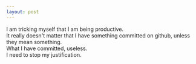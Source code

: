 ```yaml
---
layout: post
---
```



I am tricking myself that I am being productive.  
It really doesn't matter that I have something committed on github, unless they mean something.  
What I have committed, useless.  
I need to stop my justification.  